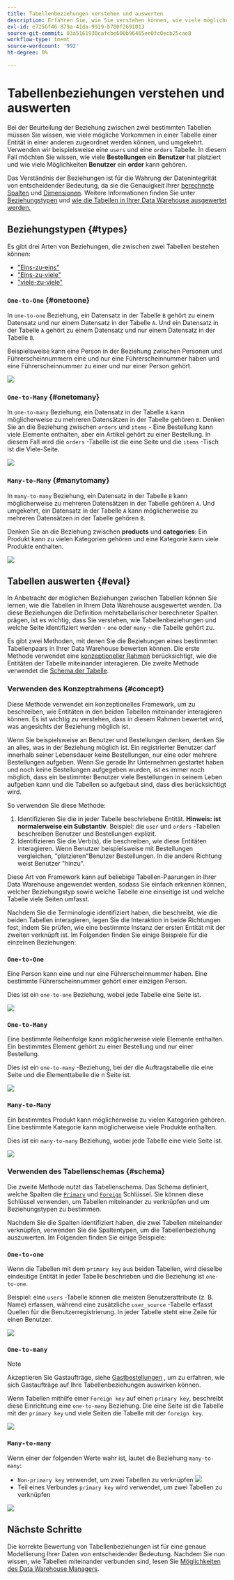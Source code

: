 ```yaml
---
title: Tabellenbeziehungen verstehen und auswerten
description: Erfahren Sie, wie Sie verstehen können, wie viele mögliche Vorkommen in einer Tabelle zu einer Entität in einer anderen gehören können und umgekehrt.
exl-id: e7256f46-879a-41da-9919-b700f2691013
source-git-commit: 03a5161930cafcbe600b96465ee0fc0ecb25cae8
workflow-type: tm+mt
source-wordcount: '992'
ht-degree: 0%

---
```


# Tabellenbeziehungen verstehen und auswerten

Bei der Beurteilung der Beziehung zwischen zwei bestimmten Tabellen müssen Sie wissen, wie viele mögliche Vorkommen in einer Tabelle einer Entität in einer anderen zugeordnet werden können, und umgekehrt. Verwenden wir beispielsweise eine `users` und eine `orders` Tabelle. In diesem Fall möchten Sie wissen, wie viele **Bestellungen** ein **Benutzer** hat platziert und wie viele Möglichkeiten **Benutzer** ein **order** kann gehören.

Das Verständnis der Beziehungen ist für die Wahrung der Datenintegrität von entscheidender Bedeutung, da sie die Genauigkeit Ihrer [berechnete Spalten](../data-warehouse-mgr/creating-calculated-columns.md) und [Dimensionen](../data-warehouse-mgr/manage-data-dimensions-metrics.md). Weitere Informationen finden Sie unter [Beziehungstypen](#types) und [wie die Tabellen in Ihrer Data Warehouse ausgewertet werden.](#eval)

## Beziehungstypen {#types}

Es gibt drei Arten von Beziehungen, die zwischen zwei Tabellen bestehen können:

* [&quot;Eins-zu-eins&quot;](#onetoone)
* [&quot;Eins-zu-viele&quot;](#onetomany)
* [&quot;viele-zu-viele&quot;](#manytomany)

### `One-to-One` {#onetoone}

In `one-to-one` Beziehung, ein Datensatz in der Tabelle `B` gehört zu einem Datensatz und nur einem Datensatz in der Tabelle `A`. Und ein Datensatz in der Tabelle `A` gehört zu einem Datensatz und nur einem Datensatz in der Tabelle `B`.

Beispielsweise kann eine Person in der Beziehung zwischen Personen und Führerscheinnummern eine und nur eine Führerscheinnummer haben und eine Führerscheinnummer zu einer und nur einer Person gehört.

![](../../assets/one-to-one.png)

### `One-to-Many` {#onetomany}

In `one-to-many` Beziehung, ein Datensatz in der Tabelle `A` kann möglicherweise zu mehreren Datensätzen in der Tabelle gehören `B`. Denken Sie an die Beziehung zwischen `orders` und `items` - Eine Bestellung kann viele Elemente enthalten, aber ein Artikel gehört zu einer Bestellung. In diesem Fall wird die `orders` -Tabelle ist die eine Seite und die `items` -Tisch ist die Viele-Seite.

![](../../assets/one-to-many_001.png)

### `Many-to-Many` {#manytomany}

In `many-to-many` Beziehung, ein Datensatz in der Tabelle `B` kann möglicherweise zu mehreren Datensätzen in der Tabelle gehören `A`. Und umgekehrt, ein Datensatz in der Tabelle `A` kann möglicherweise zu mehreren Datensätzen in der Tabelle gehören `B`.

Denken Sie an die Beziehung zwischen **products** und **categories**: Ein Produkt kann zu vielen Kategorien gehören und eine Kategorie kann viele Produkte enthalten.

![](../../assets/many-to-many.png)

## Tabellen auswerten {#eval}

In Anbetracht der möglichen Beziehungen zwischen Tabellen können Sie lernen, wie die Tabellen in Ihrem Data Warehouse ausgewertet werden. Da diese Beziehungen die Definition mehrtabellarischer berechneter Spalten prägen, ist es wichtig, dass Sie verstehen, wie Tabellenbeziehungen und welche Seite identifiziert werden - `one` oder `many` - die Tabelle gehört zu.

Es gibt zwei Methoden, mit denen Sie die Beziehungen eines bestimmten Tabellenpaars in Ihrer Data Warehouse bewerten können. Die erste Methode verwendet eine [konzeptioneller Rahmen](#concept) berücksichtigt, wie die Entitäten der Tabelle miteinander interagieren. Die zweite Methode verwendet die [Schema der Tabelle](#schema).

### Verwenden des Konzeptrahmens {#concept}

Diese Methode verwendet ein konzeptionelles Framework, um zu beschreiben, wie Entitäten in den beiden Tabellen miteinander interagieren können. Es ist wichtig zu verstehen, dass in diesem Rahmen bewertet wird, was angesichts der Beziehung möglich ist.

Wenn Sie beispielsweise an Benutzer und Bestellungen denken, denken Sie an alles, was in der Beziehung möglich ist. Ein registrierter Benutzer darf innerhalb seiner Lebensdauer keine Bestellungen, nur eine oder mehrere Bestellungen aufgeben. Wenn Sie gerade Ihr Unternehmen gestartet haben und noch keine Bestellungen aufgegeben wurden, ist es immer noch möglich, dass ein bestimmter Benutzer viele Bestellungen in seinem Leben aufgeben kann und die Tabellen so aufgebaut sind, dass dies berücksichtigt wird.

So verwenden Sie diese Methode:

1. Identifizieren Sie die in jeder Tabelle beschriebene Entität. **Hinweis: ist normalerweise ein Substantiv**. Beispiel: die `user` und `orders` -Tabellen beschreiben Benutzer und Bestellungen explizit.
1. Identifizieren Sie die Verb(s), die beschreiben, wie diese Entitäten interagieren. Wenn Benutzer beispielsweise mit Bestellungen vergleichen, &quot;platzieren&quot;Benutzer Bestellungen. In die andere Richtung weist Benutzer &quot;hinzu&quot;.

Diese Art von Framework kann auf beliebige Tabellen-Paarungen in Ihrer Data Warehouse angewendet werden, sodass Sie einfach erkennen können, welcher Beziehungstyp sowie welche Tabelle eine einseitige ist und welche Tabelle viele Seiten umfasst.

Nachdem Sie die Terminologie identifiziert haben, die beschreibt, wie die beiden Tabellen interagieren, legen Sie die Interaktion in beide Richtungen fest, indem Sie prüfen, wie eine bestimmte Instanz der ersten Entität mit der zweiten verknüpft ist. Im Folgenden finden Sie einige Beispiele für die einzelnen Beziehungen:

### `One-to-One`

Eine Person kann eine und nur eine Führerscheinnummer haben. Eine bestimmte Führerscheinnummer gehört einer einzigen Person.

Dies ist ein `one-to-one` Beziehung, wobei jede Tabelle eine Seite ist.

![](../../assets/one-to-one3.png)

### `One-to-Many`

Eine bestimmte Reihenfolge kann möglicherweise viele Elemente enthalten. Ein bestimmtes Element gehört zu einer Bestellung und nur einer Bestellung.

Dies ist ein `one-to-many` -Beziehung, bei der die Auftragstabelle die eine Seite und die Elementtabelle die n Seite ist.

![](../../assets/one-to-many3.png)

### `Many-to-Many`

Ein bestimmtes Produkt kann möglicherweise zu vielen Kategorien gehören. Eine bestimmte Kategorie kann möglicherweise viele Produkte enthalten.

Dies ist ein `many-to-many` Beziehung, wobei jede Tabelle eine viele Seite ist.

![](../../assets/many-to-many3.png)

### Verwenden des Tabellenschemas {#schema}

Die zweite Methode nutzt das Tabellenschema. Das Schema definiert, welche Spalten die [`Primary`](http://en.wikipedia.org/wiki/Unique_key) und [`Foreign`](https://en.wikipedia.org/wiki/Foreign_key) Schlüssel. Sie können diese Schlüssel verwenden, um Tabellen miteinander zu verknüpfen und um Beziehungstypen zu bestimmen.

Nachdem Sie die Spalten identifiziert haben, die zwei Tabellen miteinander verknüpfen, verwenden Sie die Spaltentypen, um die Tabellenbeziehung auszuwerten. Im Folgenden finden Sie einige Beispiele:

### `One-to-one`

Wenn die Tabellen mit dem `primary key` aus beiden Tabellen, wird dieselbe eindeutige Entität in jeder Tabelle beschrieben und die Beziehung ist `one-to-one`.

Beispiel: eine `users` -Tabelle können die meisten Benutzerattribute (z. B. Name) erfassen, während eine zusätzliche `user_source` -Tabelle erfasst Quellen für die Benutzerregistrierung. In jeder Tabelle steht eine Zeile für einen Benutzer.

![](../../assets/one-to-one1.png)

### `One-to-many`

>[!NOTE]
>
>Akzeptieren Sie Gastaufträge, siehe [Gastbestellungen](../data-warehouse-mgr/guest-orders.md) , um zu erfahren, wie sich Gastaufträge auf Ihre Tabellenbeziehungen auswirken können.

Wenn Tabellen mithilfe einer `Foreign key` auf einen `primary key`, beschreibt diese Einrichtung eine `one-to-many` Beziehung. Die eine Seite ist die Tabelle mit der `primary key` und viele Seiten die Tabelle mit der `foreign key`.

![](../../assets/one-to-many1.png)

### `Many-to-many`

Wenn einer der folgenden Werte wahr ist, lautet die Beziehung `many-to-many`:

* `Non-primary key` verwendet, um zwei Tabellen zu verknüpfen
   ![](../../assets/many-to-many1.png)
* Teil eines Verbundes `primary key` wird verwendet, um zwei Tabellen zu verknüpfen

![](../../assets/many-to-mnay2.png)

## Nächste Schritte

Die korrekte Bewertung von Tabellenbeziehungen ist für eine genaue Modellierung Ihrer Daten von entscheidender Bedeutung. Nachdem Sie nun wissen, wie Tabellen miteinander verbunden sind, lesen Sie [Möglichkeiten des Data Warehouse Managers](../data-warehouse-mgr/tour-dwm.md).
